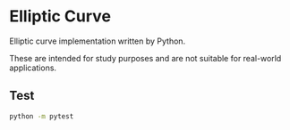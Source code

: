 # Elliptic Curve

Elliptic curve implementation written by Python.

These are intended for study purposes and are not suitable for real-world applications.

## Test

```sh
python -m pytest
```
